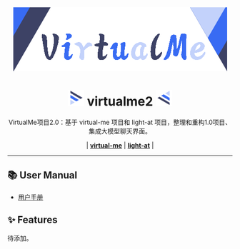 <div align="center" >
    <img src="./assets/media/banner.png" />
    <h1 align="center">
        <img src="./assets/icons/sidebar1.png" width="36px" height="36px"/>
        <span>virtualme2</span>
        <img src="./assets/icons/sidebar2.png" width="36px" height="36px"/>
    </h1>
    <p>VirtualMe项目2.0：基于 virtual-me 项目和 light-at 项目，整理和重构1.0项目、集成大模型聊天界面。</p>
    <p>
        | <a href="https://github.com/iseg-ide-sub1/virtual-me"><b>virtual-me</b></a>
        | <a href="https://github.com/HiMeditator/light-at"><b>light-at</b></a> |
    </p>
</div>


<hr>

## 📚 User Manual

- [用户手册](https://github.com/iseg-ide-sub1/virtualme2/blob/main/docs/user-manual_zh-cn.md)

## ✨ Features

待添加。